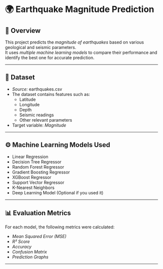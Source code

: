 # 🌍 Earthquake Magnitude Prediction

## 📌 Overview
This project predicts the *magnitude of earthquakes* based on various geological and seismic parameters.  
It uses *multiple machine learning models* to compare their performance and identify the best one for accurate prediction.

---

## 📂 Dataset
- *Source:* earthquakes.csv
- The dataset contains features such as:
  - Latitude
  - Longitude
  - Depth
  - Seismic readings
  - Other relevant parameters
- Target variable: *Magnitude*

---

## ⚙ Machine Learning Models Used
- Linear Regression
- Decision Tree Regressor
- Random Forest Regressor
- Gradient Boosting Regressor
- XGBoost Regressor
- Support Vector Regressor
- K-Nearest Neighbors
- Deep Learning Model (Optional if you used it)

---

## 📊 Evaluation Metrics
For each model, the following metrics were calculated:
- *Mean Squared Error (MSE)*
- *R² Score*
- *Accuracy*
- *Confusion Matrix*
- *Prediction Graphs*

---

